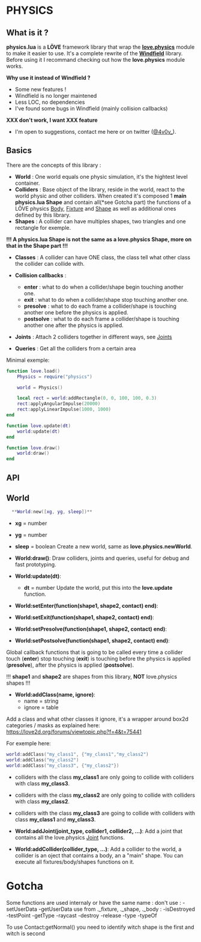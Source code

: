 # PHYSICS

## What is it ?
**physics.lua** is a **LÖVE** framework library that wrap the **[love.physics](https://love2d.org/wiki/love.physics)** module to make it easier to use. It's a complete rewrite of the **[Windfield](https://github.com/adnzzzzZ/windfield)** library. Before using it I recommand checking out how the **love.physics** module works. 

**Why use it instead of Windfield ?**
- Some new features !
- Windfield is no longer maintened
- Less LOC, no dependencies
- I've found some bugs in Windfield (mainly collision callbacks)

**XXX don't work, I want XXX feature**
- I'm open to suggestions, contact me here or on twitter ([@4v0v_](https://twitter.com/4v0v_/)).

## Basics

There are the concepts of this library :
- **World** : One world equals one physic simulation, it's the hightest level container.
- **Colliders** : Base object of the library, reside in the world, react to the world physic and other colliders. When created it's composed 1 **main** **physics.lua Shape** and contain all(*see Gotcha part) the functions of a LÖVE physics [Body](https://love2d.org/wiki/Body), [Fixture](https://love2d.org/wiki/Fixture) and [Shape](https://love2d.org/wiki/Shape) as well as additional ones defined by this library.
- **Shapes** : A collider can have multiples shapes, two triangles and one rectangle for exemple.

**!!! A **physics.lua** Shape  is not the same as a **love.physics** Shape, more on that in the Shape part !!!**

- **Classes** : A collider can have ONE class, the class tell what other class the collider can collide with.

- **Collision callbacks** : 
  - **enter** : what to do when a collider/shape begin touching another one.
  - **exit** : what to do when a collider/shape stop touching another one.
  - **presolve** : what to do each frame a collider/shape is touching another one before the physics is applied.
  - **postsolve** : what to do each frame a collider/shape is touching another one after the physics is applied.
- **Joints** : Attach 2 colliders together in different ways, see [Joints](https://love2d.org/wiki/Joint)
- **Queries** : Get all the colliders from a certain area



Minimal exemple:
```lua
function love.load()
    Physics = require("physics")

    world = Physics()

    local rect = world:addRectangle(0, 0, 100, 100, 0.3)
    rect:applyAngularImpulse(20000)
    rect:applyLinearImpulse(1000, 1000)
end

function love.update(dt) 
    world:update(dt) 
end

function love.draw() 
    world:draw() 
end
```


## API

## World 

```lua 
  **World:new([xg, yg, sleep])** 
```
  - **xg** = number
  - **yg** = number
  - **sleep** = boolean
Create a new world, same as **love.physics.newWorld**.

- **World:draw()**:
Draw colliders, joints and queries, useful for debug and fast prototyping.

- **World:update(dt)**:
  - **dt** = number
Update the world, put this into the **love.update** function.

- **World:setEnter(function(shape1, shape2, contact) end)**:
- **World:setExit(function(shape1, shape2, contact) end)**:
- **World:setPresolve(function(shape1, shape2, contact) end)**:
- **World:setPostsolve(function(shape1, shape2, contact) end)**:

Global callback functions that is going to be called every time a collider touch (**enter**) stop touching (**exit**) is touching before the physics is applied (**presolve**), after the physics is applied (**postsolve**).

!!! **shape1** and **shape2** are shapes from this library, **NOT** love.physics shapes !!!

- **World:addClass(name, ignore)**:
  - name = string
  - ignore = table

Add a class and what other classes it ignore, it's a wrapper around box2d categories / masks as explained here:
https://love2d.org/forums/viewtopic.php?f=4&t=75441

For exemple here:
```lua
world:addClass("my_class1", {"my_class1","my_class2")
world:addClass("my_class2")
world:addClass("my_class3", {"my_class2"})
```
- colliders with the class **my_class1** are only going to collide with colliders with class **my_class3**.
- colliders with the class **my_class2** are only going to collide with colliders with class **my_class2**.
- colliders with the class **my_class3** are going to collide with colliders with class **my_class1** and **my_class3**.

- **World:addJoint(joint_type, collider1, collider2, ...)**:
Add a joint that contains all the love.physics [Joint](https://love2d.org/wiki/Joint) functions.

- **World:addCollider(collider_type, ...)**:
Add a collider to the world, a collider is an oject that contains a body, an a "main" shape. 
You can execute all fixtures/body/shapes functions on it.


# Gotcha
Some functions are used internaly or have the same name :
don't use : 
  -setUserData
  -getUserData
use from ._fixture, ._shape, ._body :
  -isDestroyed
  -testPoint
  -getType
  -raycast
  -destroy
  -release
  -type
  -typeOf

To use Contact:getNormal() you need to identify witch shape is the first and witch is second

